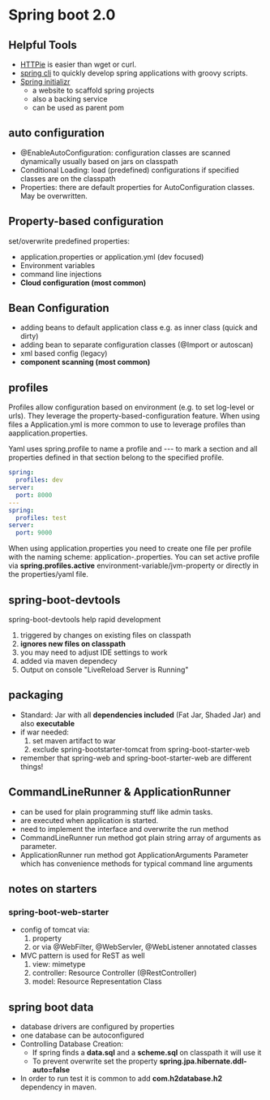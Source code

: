 # Spring boot 2.0

## Helpful Tools

- [HTTPie](https://httpie.org/) is easier than wget or curl.
- [spring cli](https://docs.spring.io/spring-boot/docs/current/reference/html/spring-boot-cli.html) to quickly develop spring applications with groovy scripts.
- [Spring initializr](https://start.spring.io/) 
  - a website to scaffold spring projects 
  - also a backing service
  - can be used as parent pom 

## auto configuration

- @EnableAutoConfiguration: configuration classes are scanned dynamically usually based on jars on classpath
- Conditional Loading: load (predefined) configurations if specified classes are on the classpath
- Properties: there are default properties for AutoConfiguration classes. May be overwritten.

## Property-based configuration

set/overwrite predefined properties:

- application.properties or application.yml (dev focused)
- Environment variables
- command line injections 
- **Cloud configuration (most common)**

## Bean Configuration

- adding beans to default application class e.g. as inner class (quick and dirty)
- adding bean to separate configuration classes (@Import or autoscan)
- xml based config (legacy)
- **component scanning (most common)**

## profiles

Profiles allow configuration based on environment (e.g. to set log-level or urls). They leverage the property-based-configuration feature. 
When using files a Application.yml is more common to use to leverage profiles than aapplication.properties.

Yaml uses spring.profile to name a profile and --- to mark a section and all properties defined in that section belong to the specified profile.

```yaml
spring:
  profiles: dev
server:
  port: 8000
---
spring:
  profiles: test
server:
  port: 9000
```

When using application.properties you need to create one file per profile with the naming scheme: application-<profilename>.properties. You can set active profile via **spring.profiles.active** environment-variable/jvm-property or directly in the properties/yaml file.

## spring-boot-devtools

spring-boot-devtools help rapid development

  1. triggered by changes on existing files on classpath
  2. **ignores new files on classpath**
  3. you may need to adjust IDE settings to work
  4. added via maven dependecy
  5. Output on console "LiveReload Server is Running"

## packaging

- Standard: Jar with all **dependencies included** (Fat Jar, Shaded Jar) and also **executable**
- if war needed:
  1. set maven artifact to war
  2. exclude spring-bootstarter-tomcat from spring-boot-starter-web
- remember that spring-web and spring-boot-starter-web are different things!

## CommandLineRunner & ApplicationRunner

- can be used for plain programming stuff like admin tasks.
- are executed when application is started.
- need to implement the interface and overwrite the run method
- CommandLineRunner run method got plain string array of arguments as parameter.
- ApplicationRunner run method got ApplicationArguments Parameter which has convenience methods for typical command line arguments

## notes on starters 


### spring-boot-web-starter

- config of tomcat via:
  1. property 
  2. or via @WebFilter, @WebServler, @WebListener annotated classes
- MVC pattern is used for ReST as well
  1. view: mimetype
  2. controller: Resource Controller (@RestController)
  3. model: Resource Representation Class

## spring boot data

- database drivers are configured by properties
- one database can be autoconfigured
- Controlling Database Creation:
  - If spring finds a **data.sql** and a **scheme.sql** on classpath it will use it
  - To prevent overwrite set the property **spring.jpa.hibernate.ddl-auto=false**
- In order to run test it is common to add **com.h2database.h2** dependency in maven.

